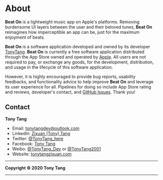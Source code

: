# About

**Beat On** is a lightweight music app on Apple's platforms. Removing burdensome UI layers between the user and their beloved tunes, **Beat On** reimagines how imperceptible an app can be, just for the maximum enjoyment of beats.

**Beat On** is a software application developed and owned by its developer [TonyTang](https://github.com/TonyTang2001). **Beat On** is currently a free software application distributed through the App Store owned and operated by [Apple](https://www.apple.com). All users are not required to pay, or exchange any goods, for the development, distribution, and usage in the lifecycle of this software application.

However, it is highly encouraged to provide bug reports, usability feedbacks, and functionality advice to help improve **Beat On** and leverage its user experience for all. Pipelines for doing so include App Store rating and reviews, developer's contact, and [GitHub Issues](https://github.com/TonyTang2001/BeatOnDocuments/issues). Thank you!

## Contact

**Tony Tang** 
- Email: tonytangdev@outlook.com
- LinkedIn: [Zixuan (Tony) Tang](https://www.linkedin.com/in/zixuan-tony-tang/)
- Twitter: [@TonyTang_here](https://twitter.com/TonyTang_here)
- Facebook: [Tony Tang](https://www.facebook.com/profile.php?id=100012964713869)
- Weibo: [@TonyTang_Dev](https://weibo.com/u/7189322134) or [@TonyTang2001](https://weibo.com/u/2608542673)
- Website: [tonytangzixuan.com](tonytangzixuan.com)


---

**Copyright © 2020 Tony Tang**

---